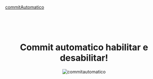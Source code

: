 <a href="#commitautomatico"> commitAutomatico</a>



<a name="commitautomatico">
 <br><br><br>

  <div align="center">
  <h1> Commit automatico habilitar e desabilitar! </h1>
  
![commitautomatico](https://user-images.githubusercontent.com/99969693/198161531-7a30f874-b956-44ee-8189-eb69673ad80f.png)
  </div>
</a>
